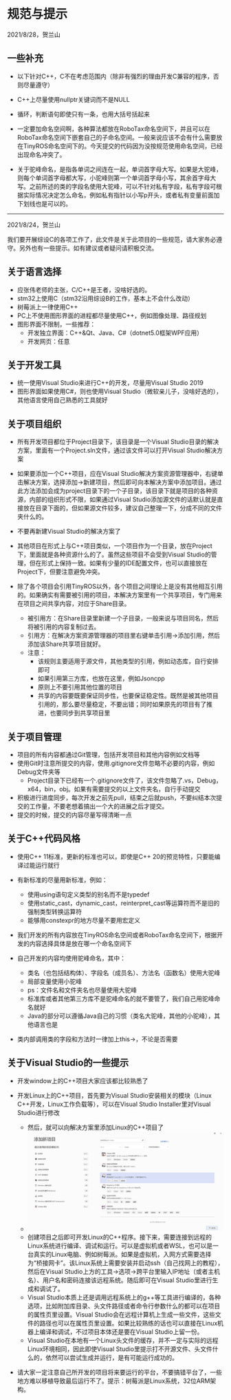 # 规范与提示

2021/8/28，贺兰山

##  一些补充

+ 以下针对C++，C不在考虑范围内（除非有强烈的理由开发C兼容的程序，否则尽量遵守）

+ C++上尽量使用nullptr关键词而不是NULL
+ 循环，判断语句即使只有一条，也用大括号括起来
+ 一定要加命名空间啊，各种算法都放在RoboTax命名空间下，并且可以在RoboTax命名空间下嵌套自己的子命名空间。一般来说应该不会有什么需要放在TinyROS命名空间下的。今天提交的代码因为没按规范使用命名空间，已经出现命名冲突了。
+ 关于驼峰命名，是指各单词之间连在一起，单词首字母大写。如果是大驼峰，则每个单词首字母都大写，小驼峰则第一个单词首字母小写，其余首字母大写。之前所述的类的字段名使用大驼峰，可以不针对私有字段，私有字段可根据实际情况决定怎么命名，例如私有指针以小写p开头，或者私有变量前面加下划线也是可以的。

---

2021/8/24，贺兰山

我们要开展综设C的各项工作了，此文件是关于此项目的一些规范，请大家务必遵守。另外也有一些提示。如有建议或者疑问请积极交流。

## 关于语言选择

+ 应张伟老师的主张，C/C++是王者，没啥好选的。
+ stm32上使用C（stm32沿用综设B的工作，基本上不会什么改动）
+ 树莓派上一律使用C++
+ PC上不使用图形界面的进程都尽量使用C++，例如图像处理、路径规划
+ 图形界面不限制，一些推荐：
  + 开发独立界面：C++&Qt、Java、C#（dotnet5.0框架WPF应用）
  + 开发网页：任意

## 关于开发工具

+ 统一使用Visual Studio来进行C++的开发，尽量用Visual Studio 2019
+ 图形界面如果使用C#，则也使用Visual Studio（微软亲儿子，没啥好选的），其他语言使用自己熟悉的工具就好

## 关于项目组织

+ 所有开发项目都位于Project目录下，该目录是一个Visual Studio目录的解决方案，里面有一个Project.sln文件，通过该文件可以打开Visual Studio解决方案
+ 如果要添加一个C++项目，应在Visual Studio解决方案资源管理器中，右键单击解决方案，选择添加->新建项目，然后即可向本解决方案中添加项目。通过此方法添加会成为project目录下的一个子目录，该目录下就是项目的各种资源，内部的组织形式不限，如果通过Visual Studio添加源文件的话默认就是直接放在目录下面的，但如果源文件较多，建议自己整理一下，分成不同的文件夹什么的。
+ 不要再新建Visual Studio的解决方案了
+ 其他项目在形式上与C++项目类似，一个项目作为一个目录，放在Project下，里面就是各种资源什么的了。虽然这些项目不会受到Visual Studio的管理，但在形式上保持一致。如果有少量的IDE配置文件，也可以直接放在Project下，但要注意避免冲突。

+ 除了各个项目会引用TinyROS以外，各个项目之间理论上是没有其他相互引用的。如果确实有需要被引用的项目，本解决方案里有一个共享项目，专门用来在项目之间共享内容，对应于Share目录。
  + 被引用方：在Share目录里新建一个子目录，一般来说与项目同名，然后将被引用的内容复制过去。
  + 引用方：在解决方案资源管理器的项目里右键单击引用->添加引用，然后添加该Share共享项目就好。
  + 注意：
    + 该规则主要适用于源文件，其他类型的引用，例如动态库，自行安排即可
    + 如果引用第三方库，也放在这里，例如Jsoncpp
    + 原则上不要引用其他位置的项目
    + 共享的内容要既要保证同步性，也要保证稳定性。既然是被其他项目引用的，那么要尽量稳定，不要出错；同时如果原先的项目有了推进，也要同步到共享项目里

## 关于项目管理

+ 项目的所有内容都通过Git管理，包括开发项目和其他内容例如文档等
+ 使用Git时注意所提交的内容，使用.gitignore文件忽略不必要的内容，例如Debug文件夹等
  + Project目录下已经有一个.gitignore文件了，该文件忽略了.vs，Debug，x64，bin，obj。如果有需要提交的以上文件夹名，自行手动提交
+ 积极进行进度同步，每次开发之前先pull，结束之后就push，不要纠结本次提交的工作量，不要老想着搞出一个大的进展之后才提交。
+ 提交的时候，提交的内容尽量写得清晰一点

## 关于C++代码风格

+ 使用C++ 11标准，更新的标准也可以，即使是C++ 20的预览特性，只要能编译过能运行就行

+ 有新标准的尽量用新标准，例如：
  + 使用using语句定义类型的别名而不是typedef
  + 使用static_cast，dynamic_cast，reinterpret_cast等运算符而不是旧的强制类型转换运算符
  + 能够用constexpr的地方尽量不要用宏定义
+ 我们开发的所有内容放在TinyROS命名空间或者RoboTax命名空间下，根据开发的内容选择具体是放在哪一个命名空间下
+ 自己开发的内容均使用驼峰命名，其中：
  + 类名（也包括结构体）、字段名（成员名）、方法名（函数名）使用大驼峰
  + 局部变量使用小驼峰
  + ps：文件名和文件夹名也尽量使用大驼峰
  + 标准库或者其他第三方库不是驼峰命名的就不要管了，我们自己用驼峰命名就好
  + Java的部分可以遵循Java自己的习惯（类名大驼峰，其他的小驼峰），其他语言也是
+ 类内部调用类的字段和方法时一律加上this->，不论是否需要

## 关于Visual Studio的一些提示

+ 开发window上的C++项目大家应该都比较熟悉了

+ 开发Linux上的C++项目，首先要为Visual Studio安装相关的模块（Linux C++开发，Linux工作负载等），可以在Visual Studio Installer里对Visual Studio进行修改
  + 然后，就可以向解决方案里添加Linux的C++项目了
  + ![image-20210824194528409](Images/img_hint1.jpg)
  + 创建项目之后即可开发Linux的C++程序。接下来，需要连接到远程的Linux系统进行编译、调试和运行。可以是虚拟机或者WSL，也可以是一台真实的Linux电脑、例如树莓派。如果是虚拟机，入网方式需要选择为“桥接网卡”。该Linux系统上需要安装并启动ssh（自己找网上的教程），然后在Visual Studio上方的工具->选项->跨平台里输入IP地址（或者主机名）、用户名和密码连接该远程系统。随后即可在Visual Studio里进行生成和调试了。
  + Visual Studio本质上还是调用远程系统上的g++等工具进行编译的，各种选项，比如附加库目录、头文件路径或者命令行参数什么的都可以在项目的属性页里设置。Visual Studio会在远程计算机上生成一些文件，这些文件的路径也可以在属性页里设置。如果比较熟练的话也可以直接在Linux机器上编译和调试，不过项目本体还是要在Visual Studio上留一份。
  + Visual Studio在本地有一个Linux头文件的缓存，并不一定与实际的远程Linux环境相同，因此即使Visual Studio里提示打不开源文件、头文件什么的，依然可以尝试生成并运行，是有可能运行成功的。
  
+ 请大家一定注意自己所开发的项目将来要运行的平台，不要搞错平台了，一些地方难以移植导致最后运行不了。提示：树莓派是Linux系统，32位ARM架构。